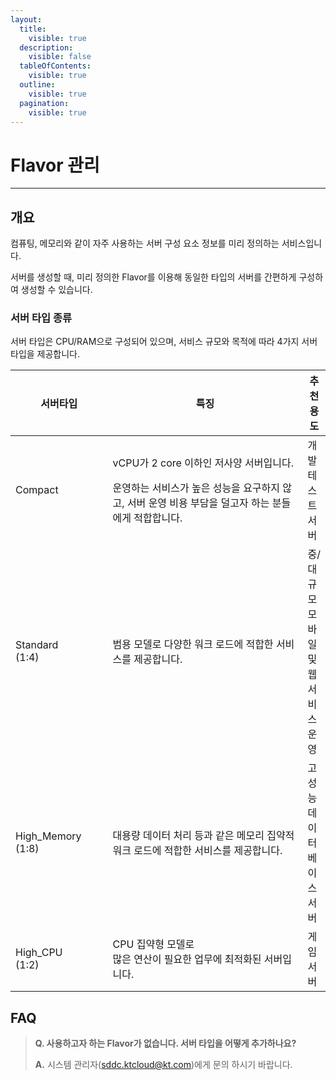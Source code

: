 ```yaml
---
layout:
  title:
    visible: true
  description:
    visible: false
  tableOfContents:
    visible: true
  outline:
    visible: true
  pagination:
    visible: true
---
```


# Flavor 관리

***

## 개요

컴퓨팅, 메모리와 같이 자주 사용하는 서버 구성 요소 정보를 미리 정의하는 서비스입니다.

서버를 생성할 때, 미리 정의한 Flavor를 이용해 동일한 타입의 서버를 간편하게 구성하여 생성할 수 있습니다.&#x20;

### 서버 타입 종류

서버 타입은 CPU/RAM으로 구성되어 있으며, 서비스 규모와 목적에 따라 4가지 서버 타입을 제공합니다.

<table><thead><tr><th width="156">서버타입</th><th width="418">특징</th><th>추천 용도</th></tr></thead><tbody><tr><td>Compact</td><td><p>vCPU가 2 core 이하인 저사양 서버입니다.</p><p>운영하는 서비스가 높은 성능을 요구하지 않고, 서버 운영 비용 부담을 덜고자 하는 분들에게 적합합니다.</p></td><td>개발 테스트 서버</td></tr><tr><td>Standard<br>(1:4)</td><td>범용 모델로 다양한 워크 로드에 적합한 서비스를 제공합니다.</td><td>중/대규모 모바일 및 웹 서비스 운영</td></tr><tr><td>High_Memory<br>(1:8)</td><td>대용량 데이터 처리 등과 같은 메모리 집약적 워크 로드에 적합한 서비스를 제공합니다.</td><td>고성능 데이터베이스 서버</td></tr><tr><td>High_CPU<br>(1:2)</td><td>CPU 집약형 모델로<br>많은 연산이 필요한 업무에 최적화된 서버입니다.</td><td>게임 서버</td></tr></tbody></table>

## FAQ

> **Q. 사용하고자 하는 Flavor가 없습니다. 서버 타입을 어떻게 추가하나요?**
>
> **A.** 시스템 관리자(sddc.ktcloud@kt.com)에게 문의 하시기 바랍니다.
